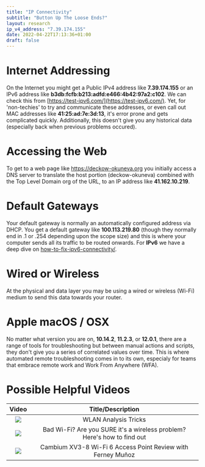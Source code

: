```yaml
---
title: "IP Connectivity"
subtitle: "Button Up The Loose Ends?"
layout: research
ip_v4_address: "7.39.174.155"
date: 2022-04-22T17:13:36+01:00
draft: false
---
```


# Internet Addressing
On the Internet you might get a Public IPv4 address like **7.39.174.155** or an IPv6 address like **b3db:fcfb:b213:adfd:e466:4b42:97a2:c102**. We can check this from [https://test-ipv6.com/](https://test-ipv6.com/). Yet, for 'non-techies' to try and communicate these addresses, or even call out MAC addresses like **41:25:ad:7e:3d:13**, it's error prone and gets complicated quickly. Additionally, this doesn't give you any historical data (especially back when previous problems occured).

# Accessing the Web
To get to a web page like https://deckow-okuneva.org you initially access a DNS server to translate the host portion (deckow-okuneva) combined with the Top Level Domain org of the URL, to an IP address like **41.162.10.219**. 

# Default Gateways
Your default gateway is normally an automatically configured address via DHCP. You get a default gateway like **100.113.219.80** (though they normally end in .1 or .254 depending upon the scope size) and this is where your computer sends all its traffic to be routed onwards. For **IPv6** we have a deep dive on [how-to-fix-ipv6-connectivity/](/blog/how-to-fix-ipv6-connectivity/).

# Wired or Wireless
At the physical and data layer you may be using a wired or wireless (Wi-Fi) medium to send this data towards your router. 

# Apple macOS / OSX
No matter what version you are on, **10.14.2**, **11.2.3**, or **12.0.1**, there are a range of tools for troubleshooting but between manual actions and scripts, they don't give you a series of correlated values over time. This is where automated remote troubleshooting comes in to its own, especialy for teams that embrace remote work and Work From Anywhere (WFA).

# Possible Helpful Videos

|Video | Title/Description |
| :---: | :---: |  
| [![](https://i.ytimg.com/vi/8GQaWCjS-vk/default.jpg)](https://www.youtube.com/watch?v=8GQaWCjS-vk) | WLAN Analysis Tricks | Peter Mackenzie | WLPC Phoenix 2020 |
| [![](https://i.ytimg.com/vi/1G4qihqHZJ0/default.jpg)](https://www.youtube.com/watch?v=1G4qihqHZJ0) | Bad Wi-Fi? Are you SURE it&#39;s a wireless problem? Here&#39;s how to find out |
| [![](https://i.ytimg.com/vi/jfwfe4DVfdw/default.jpg)](https://www.youtube.com/watch?v=jfwfe4DVfdw) | Cambium XV3-8 Wi-Fi 6 Access Point Review with Ferney Muñoz |
